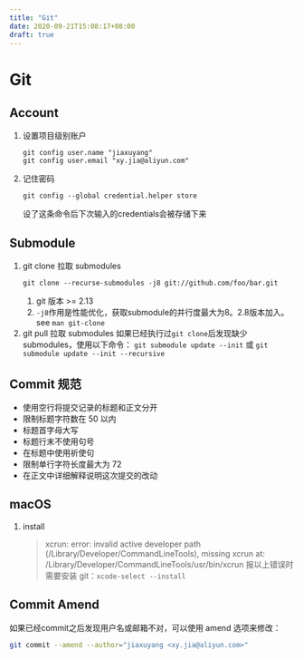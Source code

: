```yaml
---
title: "Git"
date: 2020-09-21T15:08:17+08:00
draft: true
---
```


# Git
## Account
1. 设置项目级别账户
   ```
   git config user.name "jiaxuyang"
   git config user.email "xy.jia@aliyun.com"
   ```
2. 记住密码
   ```
   git config --global credential.helper store
   ```
   设了这条命令后下次输入的credentials会被存储下来
## Submodule
1. git clone 拉取 submodules
   ```
   git clone --recurse-submodules -j8 git://github.com/foo/bar.git
   ```
   1. git 版本 >= 2.13
   2. `-j8`作用是性能优化，获取submodule的并行度最大为8。2.8版本加入。see `man git-clone`
2. git pull 拉取 submodules
   如果已经执行过`git clone`后发现缺少submodules，使用以下命令：
   `git submodule update --init` 或 `git submodule update --init --recursive`
## Commit 规范
  - 使用空行将提交记录的标题和正文分开
  - 限制标题字符数在 50 以内
  - 标题首字母大写
  - 标题行末不使用句号
  - 在标题中使用祈使句
  - 限制单行字符长度最大为 72
  - 在正文中详细解释说明这次提交的改动
## macOS
1. install
   > xcrun: error: invalid active developer path (/Library/Developer/CommandLineTools), missing xcrun at: /Library/Developer/CommandLineTools/usr/bin/xcrun
   报以上错误时需要安装 git：`xcode-select --install`
## Commit Amend
如果已经commit之后发现用户名或邮箱不对，可以使用 amend 选项来修改：
```bash
git commit --amend --author="jiaxuyang <xy.jia@aliyun.com>"
```
